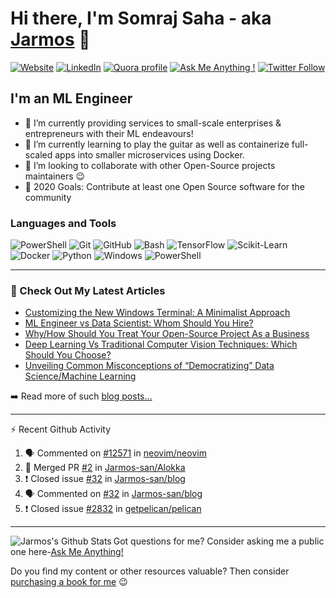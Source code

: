 # Hi there, I'm Somraj Saha - aka [Jarmos][website] 👋

[![Website](https://img.shields.io/website?label=Website&style=flat-square&url=https%3A%2F%2Fjarmos.netlify.app&logo=netlify&color=00C7B7)](https://jarmos.netlify.app) [![LinkedIn](https://img.shields.io/static/v1?label=LinkedIn&message=Connect&color=0077B5&style=flat-square&logo=linkedin)](https://www.linkedin.com/in/jarmos/) [![Quora profile](https://img.shields.io/static/v1?label=Quora&message=QnA&color=B92B27&style=flat-square&logo=quora)](https://www.quora.com/profile/Somraj-Saha-3) [![Ask Me Anything !](https://img.shields.io/badge/Ask%20me-anything-1abc9c.svg)](https://github.com/Jarmos-san/Jarmos-san/discussions?discussions_q=category%3AQ%26A) [![Twitter Follow](https://img.shields.io/twitter/follow/jarmosan?color=1DA1F2&logo=twitter&style=social)](https://twitter.com/intent/follow?original_referer=https%3A%2F%2Fgithub.com%2FJarmosan&screen_name=jarmosan)

## I'm an ML Engineer

- 🔭 I’m currently providing services to small-scale enterprises & entrepreneurs with their ML endeavours!
- 🌱 I’m currently learning to play the guitar as well as containerize full-scaled apps into smaller microservices using Docker.
- 👯 I’m looking to collaborate with other Open-Source projects maintainers :wink:
- 🥅 2020 Goals: Contribute at least one Open Source software for the community

### Languages and Tools

![PowerShell](https://img.shields.io/static/v1?label=Visual%20Studio%20Code&style=for-the-badge&logo=Visual%20Studio%20Code&message=1.52&color=007ACC)
![Git](https://img.shields.io/static/v1?label=Git&style=for-the-badge&logo=git&message=2.27.0&color=F05032)
![GitHub](https://img.shields.io/static/v1?label=GitHub&style=for-the-badge&logo=github&message=Jarmos-san&color=181717)
![Bash](https://img.shields.io/static/v1?label=GNU%20BASh&style=for-the-badge&logo=GNU%20Bash&message=5.1&color=4EAA25)
![TensorFlow](https://img.shields.io/static/v1?label=TensorFlow&style=for-the-badge&logo=tensorflow&message=2.4.0&color=FF6F00)
![Scikit-Learn](https://img.shields.io/static/v1?label=Sklearn&style=for-the-badge&logo=Scikit-learn&message=0.23&color=F7931E)
![Docker](https://img.shields.io/static/v1?label=Docker&style=for-the-badge&logo=Docker&message=19.03&color=2496ED)
![Python](https://img.shields.io/static/v1?label=Python&style=for-the-badge&logo=Python&message=3.8.5&color=3776AB)
![Windows](https://img.shields.io/static/v1?label=Windows&style=for-the-badge&logo=Windows&message=10&color=0078D6)
![PowerShell](https://img.shields.io/static/v1?label=PowerShell&style=for-the-badge&logo=powershell&message=5.1&color=5391FE)

---

### 📕 Check Out My Latest Articles

<!-- BLOG-POST-LIST:START -->
- [Customizing the New Windows Terminal: A Minimalist Approach](https://medium.com/dev-genius/customizing-the-new-windows-terminal-5eaeec193630?source=rss-dc888a4b021e------2)
- [ML Engineer vs Data Scientist: Whom Should You Hire?](https://towardsdatascience.com/ml-engineer-vs-data-scientist-53c047666739?source=rss-dc888a4b021e------2)
- [Why/How Should You Treat Your Open-Source Project As a Business](https://medium.com/@jarmos/reasons-to-treat-your-oss-project-as-a-business-d47ccb6a9ed7?source=rss-dc888a4b021e------2)
- [Deep Learning Vs Traditional Computer Vision Techniques: Which Should You Choose?](https://medium.com/discover-computer-vision/deep-learning-vs-traditional-techniques-a-comparison-a590d66b63bd?source=rss-dc888a4b021e------2)
- [Unveiling Common Misconceptions of “Democratizing” Data Science/Machine Learning](https://towardsdatascience.com/unveiling-common-misconceptions-of-democratizing-data-science-machine-learning-28fcbedf2811?source=rss-dc888a4b021e------2)
<!-- BLOG-POST-LIST:END -->

➡️ Read more of such [blog posts...](https://jarmos.netlify.app)

---

:zap: Recent Github Activity
<!--START_SECTION:activity-->
1. 🗣 Commented on [#12571](https://github.com/neovim/neovim/issues/12571) in [neovim/neovim](https://github.com/neovim/neovim)
2. 🎉 Merged PR [#2](https://github.com/Jarmos-san/Alokka/pull/2) in [Jarmos-san/Alokka](https://github.com/Jarmos-san/Alokka)
3. ❗️ Closed issue [#32](https://github.com/Jarmos-san/blog/issues/32) in [Jarmos-san/blog](https://github.com/Jarmos-san/blog)
4. 🗣 Commented on [#32](https://github.com/Jarmos-san/blog/issues/32) in [Jarmos-san/blog](https://github.com/Jarmos-san/blog)
5. ❗️ Closed issue [#2832](https://github.com/getpelican/pelican/issues/2832) in [getpelican/pelican](https://github.com/getpelican/pelican)
<!--END_SECTION:activity-->

---

<img align="left" alt="Jarmos's Github Stats" src="https://github-readme-stats.jarmos.vercel.app/api?username=Jarmos-san&&hide_border=true&count_private=true&theme=dark" />

Got questions for me? Consider asking me a public one here-[Ask Me Anything!](https://github.com/Jarmos-san/Jarmos-san/discussions?discussions_q=category%3AQ%26A)

Do you find my content or other resources valuable? Then consider [purchasing a book for me](https://www.buymeacoffee.com/Jarmos) :wink:

[website]: https://jarmos.netlify.app
[twitter]: https://twitter.com/jarmosan
[instagram]: https://www.instagram.com/jarmos.san/
[linkedin]: https://www.linkedin.com/in/jarmos/
